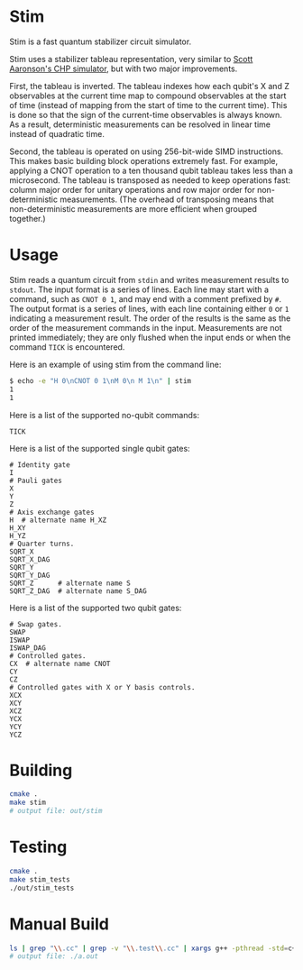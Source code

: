 # Stim

Stim is a fast quantum stabilizer circuit simulator.

Stim uses a stabilizer tableau representation, very similar to [Scott Aaronson's CHP simulator](https://arxiv.org/abs/1601.07601),
but with two major improvements.

First, the tableau is inverted.
The tableau indexes how each qubit's X and Z observables at the current time map to compound observables at the start of time
(instead of mapping from the start of time to the current time).
This is done so that the sign of the current-time observables is always known.
As a result, deterministic measurements can be resolved in linear time instead of quadratic time.

Second, the tableau is operated on using 256-bit-wide SIMD instructions.
This makes basic building block operations extremely fast.
For example, applying a CNOT operation to a ten thousand qubit tableau takes less than a microsecond.
The tableau is transposed as needed to keep operations fast: column major order for unitary operations and row major
order for non-deterministic measurements.
(The overhead of transposing means that non-deterministic measurements are more efficient when grouped together.)

# Usage

Stim reads a quantum circuit from `stdin` and writes measurement results to `stdout`.
The input format is a series of lines.
Each line may start with a command, such as `CNOT 0 1`, and may end with a comment prefixed by `#`.
The output format is a series of lines, with each line containing either `0` or `1` indicating a measurement result.
The order of the results is the same as the order of the measurement commands in the input.
Measurements are not printed immediately; they are only flushed when the input ends or when the command `TICK` is
encountered.

Here is an example of using stim from the command line:

```bash
$ echo -e "H 0\nCNOT 0 1\nM 0\n M 1\n" | stim
1
1
```

Here is a list of the supported no-qubit commands:

```
TICK
```

Here is a list of the supported single qubit gates:

```
# Identity gate
I
# Pauli gates
X
Y
Z
# Axis exchange gates
H  # alternate name H_XZ
H_XY
H_YZ
# Quarter turns.
SQRT_X
SQRT_X_DAG
SQRT_Y
SQRT_Y_DAG
SQRT_Z      # alternate name S
SQRT_Z_DAG  # alternate name S_DAG
```

Here is a list of the supported two qubit gates:

```
# Swap gates.
SWAP
ISWAP
ISWAP_DAG
# Controlled gates.
CX  # alternate name CNOT
CY
CZ
# Controlled gates with X or Y basis controls.
XCX
XCY
XCZ
YCX
YCY
YCZ
```

# Building

```bash
cmake .
make stim
# output file: out/stim
```

# Testing

```bash
cmake .
make stim_tests
./out/stim_tests
```

# Manual Build

```bash
ls | grep "\\.cc" | grep -v "\\.test\\.cc" | xargs g++ -pthread -std=c++20 -march=native -O3
# output file: ./a.out
```

